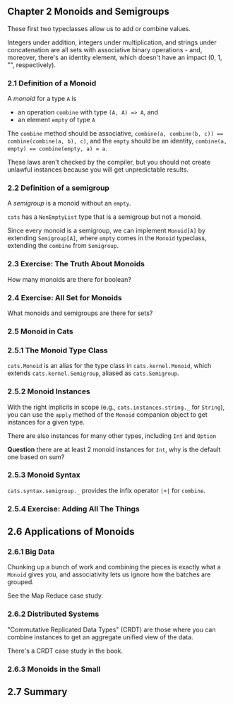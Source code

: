## Chapter 2 Monoids and Semigroups

These first two typeclasses allow us to add or combine values.

Integers under addition, integers under multiplication, and strings under concatenation
are all sets with associative binary operations - and, moreover, there's an identity element,
which doesn't have an impact (0, 1, "", respectively).

### 2.1 Definition of a Monoid

A *monoid* for a type `A` is

* an operation `combine` with type `(A, A) => A`, and
* an element `empty` of type `A`

The `combine` method should be associative, `combine(a, combine(b, c)) == combine(combine(a, b), c)`,
and the `empty` should be an identity, `combine(a, empty) == combine(empty, a) = a`.

These laws aren't checked by the compiler, but you should not create unlawful instances because
you will get unpredictable results.

### 2.2 Definition of a semigroup

A *semigroup* is a monoid without an `empty`.

`cats` has a `NonEmptyList` type that is a semigroup but not a monoid.

Since every monoid is a semigroup, we can implement `Monoid[A]` by extending `Semigroup[A]`,
where `empty` comes in the `Monoid` typeclass, extending the `combine` from `Semigroup`.

### 2.3 Exercise: The Truth About Monoids

How many monoids are there for boolean?

### 2.4 Exercise: All Set for Monoids

What monoids and semigroups are there for sets?

### 2.5 Monoid in Cats

### 2.5.1 The Monoid Type Class

`cats.Monoid` is an alias for the type class in `cats.kernel.Monoid`, which extends
`cats.kernel.Semigroup`, aliased as `cats.Semigroup`.

### 2.5.2 Monoid Instances

With the right implicits in scope (e.g., `cats.instances.string._` for `String`), you can
use the `apply` method of the `Monoid` companion object to get instances for a given type.

There are also instances for many other types, including `Int` and `Option`

**Question** there are at least 2 monoid instances for `Int`, why is the default one based on sum?

### 2.5.3 Monoid Syntax

`cats.syntax.semigroup._` provides the infix operator `|+|` for `combine`.

### 2.5.4 Exercise: Adding All The Things

## 2.6 Applications of Monoids

### 2.6.1 Big Data

Chunking up a bunch of work and combining the pieces is exactly what a `Monoid` gives you, and
associativity lets us ignore how the batches are grouped.

See the Map Reduce case study.

### 2.6.2 Distributed Systems

"Commutative Replicated Data Types" (CRDT) are those where you can combine instances to get an
aggregate unified view of the data.

There's a CRDT case study in the book.

### 2.6.3 Monoids in the Small

## 2.7 Summary
